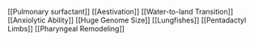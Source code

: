[[Pulmonary surfactant]]
[[Aestivation]]
[[Water-to-land Transition]]
[[Anxiolytic Ability]]
[[Huge Genome Size]]
[[Lungfishes]]
[[Pentadactyl Limbs]]
[[Pharyngeal Remodeling]]
